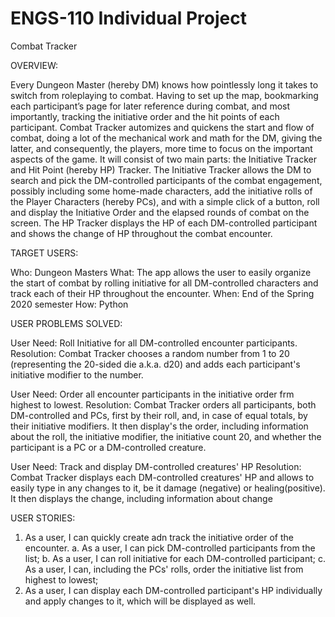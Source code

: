 # ENGS-110 Individual Project
Combat Tracker

OVERVIEW:

Every Dungeon Master (hereby DM) knows how pointlessly long it takes to switch from roleplaying to combat. Having to set up the map, bookmarking each participant’s page for later reference during combat, and most importantly, tracking the initiative order and the hit points of each participant. 
Combat Tracker automizes and quickens the start and flow of combat, doing a lot of the mechanical work and math for the DM, giving the latter, and consequently, the players, more time to focus on the important aspects of the game.
It will consist of two main parts: the Initiative Tracker and Hit Point (hereby HP) Tracker. The Initiative Tracker allows the DM to search and pick the  DM-controlled participants of the combat engagement, possibly including some home-made characters, add the initiative rolls of the Player Characters (hereby PCs), and with a simple click of a button, roll and display the Initiative Order and the elapsed rounds of combat on the screen.
The HP Tracker displays the HP of each DM-controlled participant and shows the change of HP throughout the combat encounter. 

TARGET USERS:

Who: Dungeon Masters 
What: The app allows the user to easily organize the start of combat by rolling initiative for all DM-controlled characters and track each of their HP throughout the encounter.
When: End of the Spring 2020 semester 
How: Python

USER PROBLEMS SOLVED:

User Need: Roll Initiative for all DM-controlled encounter participants. 
Resolution: Combat Tracker chooses a random number from 1 to 20 (representing the 20-sided die a.k.a. d20) and adds each participant's initiative modifier to the number.

User Need: Order all encounter participants in the initiative order frm highest to lowest.
Resolution: Combat Tracker orders all participants, both DM-controlled and PCs, first by their roll, and, in case of equal totals, by their initiative modifiers. It then display's the order, including information about the roll, the initiative modifier, the initiative count 20, and whether the participant is a PC or a DM-controlled creature.

User Need: Track and display DM-controlled creatures' HP
Resolution: Combat Tracker displays each DM-controlled creatures' HP and allows to easily type in any changes to it, be it damage (negative) or healing(positive). It then displays the change, including information about change

USER STORIES:

1. As a user, I can quickly create adn track the initiative order of the encounter.
  a. As a user, I can pick DM-controlled participants from the list;
  b. As a user, I can roll initiative for each DM-controlled participant;
  c. As a user, I can, including the PCs' rolls, order the initiative list from highest to lowest;
2. As a user, I can display each DM-controlled participant's HP individually and apply changes to it, which will be displayed as well.

